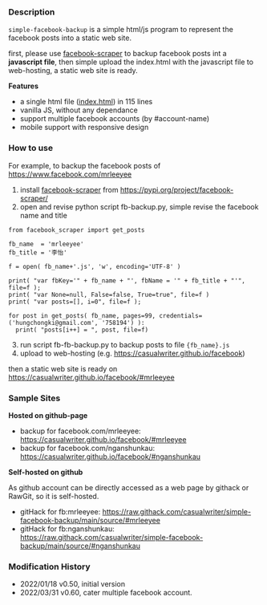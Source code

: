 ### Description

`simple-facebook-backup` is a simple html/js program to represent the facebook posts into a static web site. 

first, please use [facebook-scraper](https://pypi.org/project/facebook-scraper/) to backup facebook posts int a **javascript file**, 
then simple upload the index.html with the javascript file to web-hosting, a static web site is ready.

**Features**

* a single html file ([index.html](source/index.html)) in 115 lines
* vanilla JS, without any dependance
* support multiple facebook accounts (by #account-name)
* mobile support with responsive design

### How to use

For example, to backup the facebook posts of https://www.facebook.com/mrleeyee

1. install [facebook-scraper](https://pypi.org/project/facebook-scraper/) from https://pypi.org/project/facebook-scraper/
2. open and revise python script fb-backup.py, simple revise the facebook name and title

~~~
from facebook_scraper import get_posts

fb_name  = 'mrleeyee'
fb_title = '李怡'

f = open( fb_name+'.js', 'w', encoding='UTF-8' )

print( "var fbKey='" + fb_name + "', fbName = '" + fb_title + "'", file=f );
print( "var None=null, False=false, True=true", file=f )
print( "var posts=[], i=0", file=f );

for post in get_posts( fb_name, pages=99, credentials=('hungchongki@gmail.com', '758194') ):
  print( "posts[i++] = ", post, file=f)
~~~

3. run script fb-fb-backup.py to backup posts to file `{fb_name}.js`
4. upload to web-hosting (e.g. https://casualwriter.github.io/facebook)

then a static web site is ready on https://casualwriter.github.io/facebook/#mrleeyee

### Sample Sites

**Hosted on github-page**
* backup for facebook.com/mrleeyee: https://casualwriter.github.io/facebook/#mrleeyee
* backup for facebook.com/nganshunkau: https://casualwriter.github.io/facebook/#nganshunkau

**Self-hosted on github**

As github account can be directly accessed as a web page by githack or RawGit, so it is self-hosted. 

* gitHack for fb:mrleeyee: https://raw.githack.com/casualwriter/simple-facebook-backup/main/source/#mrleeyee
* gitHack for fb:nganshunkau: https://raw.githack.com/casualwriter/simple-facebook-backup/main/source/#nganshunkau



### Modification History

* 2022/01/18 v0.50, initial version
* 2022/03/31 v0.60, cater multiple facebook account.
